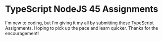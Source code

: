 # TypeScript NodeJS 45 Assignments
I'm new to coding, but I'm giving it my all by submitting these TypeScript Assignments. Hoping to pick up the pace and learn quicker.
Thanks for the encouragement!
 
